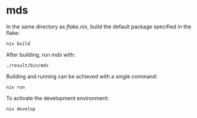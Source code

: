 # mds

In the same directory as *flake.nix*, build the default package specified in the flake:
```shell
nix build
```

After building, run *mds* with:
```shell
./result/bin/mds
```

Building and running can be achieved with a single command:
```shell
nix run
```

To activate the development environment:
```
nix develop
```
